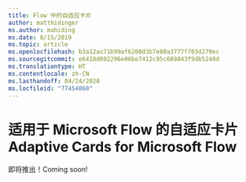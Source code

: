 ```yaml
---
title: Flow 中的自适应卡片
author: matthidinger
ms.author: mahiding
ms.date: 8/15/2019
ms.topic: article
ms.openlocfilehash: b3a12ac71b99af6208d3b7e80a3777f703d279ec
ms.sourcegitcommit: e6418d692296e06be7412c95c689843f9db5240d
ms.translationtype: HT
ms.contentlocale: zh-CN
ms.lasthandoff: 04/24/2020
ms.locfileid: "77454860"
---
```

# <a name="adaptive-cards-for-microsoft-flow"></a><span data-ttu-id="5255c-102">适用于 Microsoft Flow 的自适应卡片</span><span class="sxs-lookup"><span data-stu-id="5255c-102">Adaptive Cards for Microsoft Flow</span></span>

<span data-ttu-id="5255c-103">即将推出！</span><span class="sxs-lookup"><span data-stu-id="5255c-103">Coming soon!</span></span>
